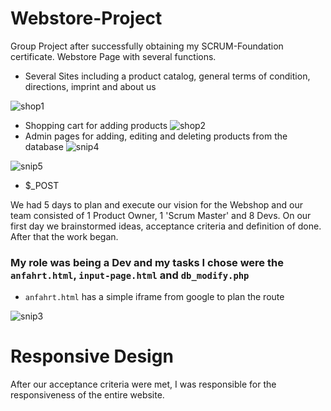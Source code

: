 # Webstore-Project
Group Project after successfully obtaining my SCRUM-Foundation certificate. Webstore Page with several functions.

- Several Sites including a product catalog, general terms of condition, directions, imprint and about us

![shop1](https://github.com/user-attachments/assets/da71118b-5b97-4baf-ad41-80a235b8815c)
- Shopping cart for adding products
![shop2](https://github.com/user-attachments/assets/3c3ec78c-1ffe-479b-82dd-e995a1b8703a)
- Admin pages for adding, editing and deleting products from the database
![snip4](https://github.com/user-attachments/assets/1a1af88e-50e8-46c8-8ff5-85e922b138fd)

![snip5](https://github.com/user-attachments/assets/cbf092e2-3d02-43bf-b948-6e3784b0c04d)
- $_POST

We had 5 days to plan and execute our vision for the Webshop and our team consisted of 1 Product Owner, 1 'Scrum Master' and 8 Devs.
On our first day we brainstormed ideas, acceptance criteria and definition of done. After that the work began.

### My role was being a Dev and my tasks I chose were the `anfahrt.html`, `input-page.html` and `db_modify.php`

- `anfahrt.html` has a simple iframe from google to plan the route

![snip3](https://github.com/user-attachments/assets/c42285ce-7067-42fc-abbd-8dec536310b9)

# Responsive Design

After our acceptance criteria were met, I was responsible for the responsiveness of the entire website.
